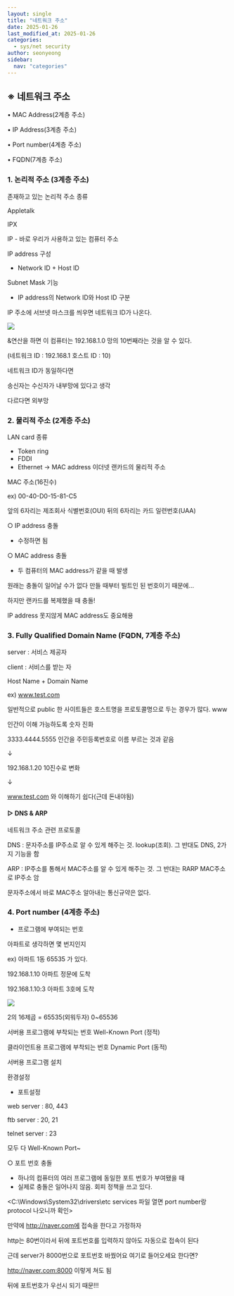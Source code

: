 ```yaml
---
layout: single
title: "네트워크 주소"
date: 2025-01-26
last_modified_at: 2025-01-26
categories:
  - sys/net security
author: seonyeong
sidebar:
  nav: "categories"
---
```


## ※ 네트워크 주소

• MAC Address(2계층 주소)

• IP Address(3계층 주소)

• Port number(4계층 주소)

• FQDN(7계층 주소)

### 1. 논리적 주소 (3계층 주소)

존재하고 있는 논리적 주소 종류

Appletalk

IPX

IP - 바로 우리가 사용하고 있는 컴퓨터 주소

IP address 구성

- Network ID + Host ID

Subnet Mask 기능

- IP address의 Network ID와 Host ID 구분

IP 주소에 서브넷 마스크를 씌우면 네트워크 ID가 나온다.

![](https://blog.kakaocdn.net/dn/ZTjgq/btsLXXI4Yuk/Toq4X2YBF7E9n9qLtKSFkk/img.png)

&연산을 하면 이 컴퓨터는 192.168.1.0 망의 10번째라는 것을 알 수 있다.

(네트워크 ID : 192.168.1 호스트 ID : 10)

네트워크 ID가 동일하다면

송신자는 수신자가 내부망에 있다고 생각

다르다면 외부망

### 2. 물리적 주소 (2계층 주소)

LAN card 종류

- Token ring
- FDDI
- Ethernet -> MAC address 이더넷 랜카드의 물리적 주소

MAC 주소(16진수)

ex) 00-40-D0-15-81-C5

앞의 6자리는 제조회사 식별번호(OUI) 뒤의 6자리는 카드 일련번호(UAA)

○  IP address 충돌

- 수정하면 됨

○  MAC address 충돌

- 두 컴퓨터의 MAC address가 같을 때 발생

원래는 충돌이 일어날 수가 없다 만들 때부터 빌트인 된 번호이기 때문에...

하지만 랜카드를 복제했을 때 충돌!

IP address 못지않게 MAC address도 중요해용

### 3. Fully Qualified Domain Name (FQDN, 7계층 주소)

server : 서비스 제공자

client : 서비스를 받는 자

Host Name + Domain Name

ex) www.test.com

일반적으로 public 한 사이트들은 호스트명을 프로토콜명으로 두는 경우가 많다. www

인간이 이해 가능하도록 숫자 진화

3333.4444.5555 인간을 주민등록번호로 이름 부르는 것과 같음

↓

192.168.1.20 10진수로 변화

↓

www.test.com 와 이해하기 쉽다(근데 돈내야됨)

#### ▷ DNS & ARP

네트워크 주소 관련 프로토콜

DNS : 문자주소를 IP주소로 알 수 있게 해주는 것. lookup(조회). 그 반대도 DNS, 2가지 기능을 함

ARP : IP주소를 통해서 MAC주소를 알 수 있게 해주는 것. 그 반대는 RARP MAC주소로 IP주소 암

문자주소에서 바로 MAC주소 알아내는 통신규약은 없다.

### 4. Port number (4계층 주소)

- 프로그램에 부여되는 번호

아파트로 생각하면 몇 번지인지

ex) 아파트 1동 65535 가 있다.

192.168.1.10 아파트 정문에 도착

192.168.1.10:3 아파트 3호에 도착

![](https://blog.kakaocdn.net/dn/mJZBy/btsLVxZGRcb/EugULl853RiGgVQ14TQCjK/img.png)

2의 16제곱 = 65535(외워두자) 0~65536

서버용 프로그램에 부착되는 번호 Well-Known Port (정적)

클라이언트용 프로그램에 부착되는 번호 Dynamic Port (동적)

서버용 프로그램 설치

환경설정

- 포트설정

web server : 80, 443

ftb server : 20, 21

telnet server : 23

모두 다 Well-Known Port~

○ 포트 번호 충돌

- 하나의 컴퓨터의 여러 프로그램에 동일한 포트 번호가 부여됐을 때
- 실제로 충돌은 일어나지 않음. 회피 정책을 쓰고 있다.

<C:\Windows\System32\drivers\etc services 파일 열면 port number랑 protocol 나오니까 확인>

만약에 http://naver.com에 접속을 한다고 가정하자

http는 80번이라서 뒤에 포트번호를 입력하지 않아도 자동으로 접속이 된다

근데 server가 8000번으로 포트번호 바꿨어요 여기로 들어오세요 한다면?

http://naver.com:8000 이렇게 쳐도 됨

뒤에 포트번호가 우선시 되기 때문!!!
